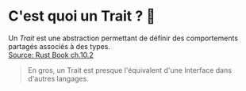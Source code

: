 # C'est quoi un Trait ? 📏

Un *Trait* est une abstraction permettant de définir des comportements partagés associés à des types.  
[Source: Rust Book ch.10.2](https://doc.rust-lang.org/book/ch10-02-traits.html)
  
> En gros, un Trait est presque l'équivalent d'une Interface dans d'autres langages.